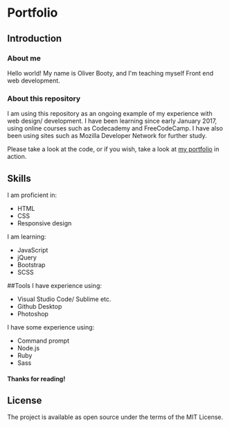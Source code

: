 # Portfolio

## Introduction

### About me
Hello world! My name is Oliver Booty, and I'm teaching myself Front end web development.

### About this repository

I am using this repository as an ongoing example of my experience with web design/ development. I have been learning since early January 2017, using online courses such as Codecademy and FreeCodeCamp. I have also been using sites such as Mozilla Developer Network for further study.

Please take a look at the code, or if you wish, take a look at [my portfolio](https://seedboot.github.io/Portfolio/) in action.

## Skills
I am proficient in:
- HTML
- CSS
- Responsive design

I am learning:
- JavaScript
- jQuery
- Bootstrap
- SCSS

##Tools
I have experience using:
- Visual Studio Code/ Sublime etc.
- Github Desktop
- Photoshop

I have some experience using:
- Command prompt
- Node.js
- Ruby
- Sass

#### Thanks for reading!

## License
The project is available as open source under the terms of the MIT License.
